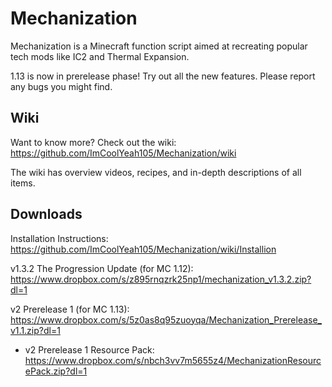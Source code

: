 # Mechanization
Mechanization is a Minecraft function script aimed at recreating popular tech mods like IC2 and Thermal Expansion.

1.13 is now in prerelease phase! Try out all the new features. Please report any bugs you might find.

## Wiki
Want to know more? Check out the wiki: https://github.com/ImCoolYeah105/Mechanization/wiki

The wiki has overview videos, recipes, and in-depth descriptions of all items.

## Downloads
Installation Instructions: https://github.com/ImCoolYeah105/Mechanization/wiki/Installion

v1.3.2 The Progression Update (for MC 1.12): https://www.dropbox.com/s/z895rnqzrk25np1/mechanization_v1.3.2.zip?dl=1

v2 Prerelease 1 (for MC 1.13): https://www.dropbox.com/s/5z0as8q95zuoyqa/Mechanization_Prerelease_v1.1.zip?dl=1

* v2 Prerelease 1 Resource Pack: https://www.dropbox.com/s/nbch3vv7m5655z4/MechanizationResourcePack.zip?dl=1
